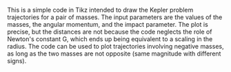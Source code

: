 This is a simple code in Tikz intended to draw the Kepler problem trajectories for a pair of masses. The input parameters are the values of the masses, the angular momentum, and the impact parameter. The plot is precise, but the distances are not because the code neglects the role of Newton's constant G, which ends up being equivalent to a scaling in the radius. The code can be used to plot trajectories involving negative masses, as long as the two masses are not opposite (same magnitude with different signs).